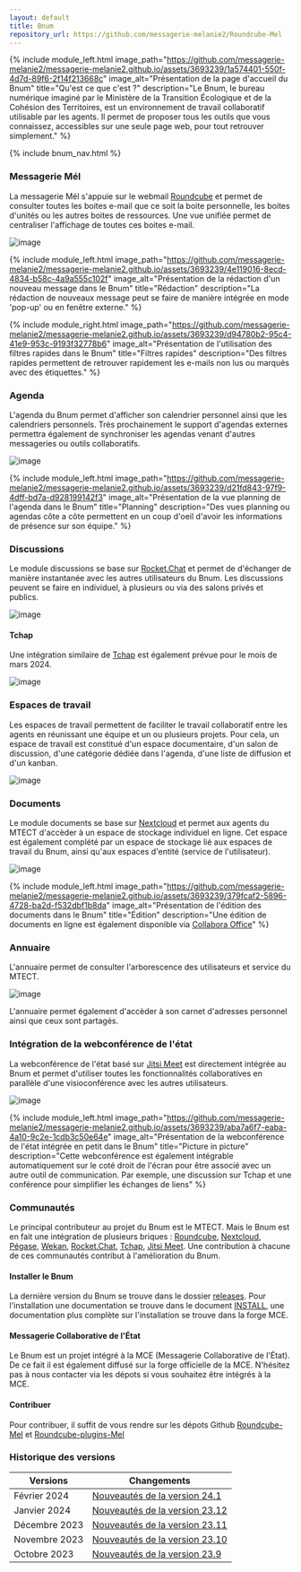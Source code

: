 ```yaml
---
layout: default
title: Bnum
repository_url: https://github.com/messagerie-melanie2/Roundcube-Mel
---
```


{% include module_left.html image_path="https://github.com/messagerie-melanie2/messagerie-melanie2.github.io/assets/3693239/1a574401-550f-4d7d-89f6-2f14f213668c" image_alt="Présentation de la page d'accueil du Bnum" title="Qu'est ce que c'est ?" description="Le Bnum, le bureau numérique imaginé par le Ministère de la Transition Écologique et de la Cohésion des Territoires, est un environnement de travail collaboratif utilisable par les agents. Il permet de proposer tous les outils que vous connaissez, accessibles sur une seule page web, pour tout retrouver simplement." %}

{% include bnum_nav.html %}

### Messagerie Mél

La messagerie Mél s'appuie sur le webmail [Roundcube](https://roundcube.net/) et permet de consulter toutes les boites e-mail que ce soit la boite personnelle, les boites d'unités ou les autres boites de ressources. Une vue unifiée permet de centraliser l'affichage de toutes ces boites e-mail.

![image](https://github.com/messagerie-melanie2/messagerie-melanie2.github.io/assets/3693239/8fa94aea-e286-460b-9782-213ce4041734)

{% include module_left.html image_path="https://github.com/messagerie-melanie2/messagerie-melanie2.github.io/assets/3693239/4e119016-8ecd-4834-b58c-4a9a555c102f" image_alt="Présentation de la rédaction d'un nouveau message dans le Bnum" title="Rédaction" description="La rédaction de nouveaux message peut se faire de manière intégrée en mode 'pop-up' ou en fenêtre externe." %}

{% include module_right.html image_path="https://github.com/messagerie-melanie2/messagerie-melanie2.github.io/assets/3693239/d94780b2-95c4-41e9-953c-9193f32778b6" image_alt="Présentation de l'utilisation des filtres rapides dans le Bnum" title="Filtres rapides" description="Des filtres rapides permettent de retrouver rapidement les e-mails non lus ou marqués avec des étiquettes." %}


### Agenda

L'agenda du Bnum permet d'afficher son calendrier personnel ainsi que les calendriers personnels. Très prochainement le support d'agendas externes permettra également de synchroniser les agendas venant d'autres messageries ou outils collaboratifs.

![image](https://github.com/messagerie-melanie2/messagerie-melanie2.github.io/assets/3693239/0e9b4327-b3ee-4c06-b88b-b7c2d7377470)

{% include module_left.html image_path="https://github.com/messagerie-melanie2/messagerie-melanie2.github.io/assets/3693239/d21fd843-97f9-4dff-bd7a-d928199142f3" image_alt="Présentation de la vue planning de l'agenda dans le Bnum" title="Planning" description="Des vues planning ou agendas côte a côte permettent en un coup d'oeil d'avoir les informations de présence sur son équipe." %}


### Discussions

Le module discussions se base sur [Rocket.Chat](https://fr.rocket.chat/) et permet de d'échanger de manière instantanée avec les autres utilisateurs du Bnum. Les discussions peuvent se faire en individuel, à plusieurs ou via des salons privés et publics.

![image](https://github.com/messagerie-melanie2/messagerie-melanie2.github.io/assets/3693239/b1fbe346-5a84-4bb3-b0d5-db0b7df5302e)

#### Tchap

Une intégration similaire de [Tchap](https://www.numerique.gouv.fr/outils-agents/tchap-messagerie-instantanee-etat/) est également prévue pour le mois de mars 2024.

![image](https://github.com/messagerie-melanie2/messagerie-melanie2.github.io/assets/3693239/f0ffdec1-1586-4e22-827b-7d48beb2b853)

### Espaces de travail

Les espaces de travail permettent de faciliter le travail collaboratif entre les agents en réunissant une équipe et un ou plusieurs projets. Pour cela, un espace de travail est constitué d'un espace documentaire, d'un salon de discussion, d'une catégorie dédiée dans l'agenda, d'une liste de diffusion et d'un kanban.

![image](https://github.com/messagerie-melanie2/messagerie-melanie2.github.io/assets/3693239/821bbe46-6232-45fe-ae73-c694fe75b3db)

### Documents

Le module documents se base sur [Nextcloud](https://nextcloud.com/fr/) et permet aux agents du MTECT d'accèder à un espace de stockage individuel en ligne. Cet espace est également complété par un espace de stockage lié aux espaces de travail du Bnum, ainsi qu'aux espaces d'entité (service de l'utilisateur). 

![image](https://github.com/messagerie-melanie2/messagerie-melanie2.github.io/assets/3693239/a239cf87-8dd2-4e2c-bfdc-c756c9df364b)

{% include module_left.html image_path="https://github.com/messagerie-melanie2/messagerie-melanie2.github.io/assets/3693239/379fcaf2-5896-4728-ba2d-f532dbf1b8da" image_alt="Présentation de l'édition des documents dans le Bnum" title="Édition" description="Une édition de documents en ligne est également disponible via [Collabora Office](https://www.collaboraoffice.com/)" %}

### Annuaire

L'annuaire permet de consulter l'arborescence des utilisateurs et service du MTECT.

![image](https://github.com/messagerie-melanie2/messagerie-melanie2.github.io/assets/3693239/17a55827-2070-4bb3-b2d0-fd8d1dc91106)

L'annuaire permet également d'accèder à son carnet d'adresses personnel ainsi que ceux sont partagés.

### Intégration de la webconférence de l'état

La webconférence de l'état basé sur [Jitsi Meet](https://meet.jit.si/) est directement intégrée au Bnum et permet d'utiliser toutes les fonctionnalités collaboratives en parallèle d'une visioconférence avec les autres utilisateurs.

![image](https://github.com/messagerie-melanie2/messagerie-melanie2.github.io/assets/3693239/b4571b44-bf32-4ec0-b182-f65c4529a41c)

{% include module_left.html image_path="https://github.com/messagerie-melanie2/messagerie-melanie2.github.io/assets/3693239/aba7a6f7-eaba-4a10-9c2e-1cdb3c50e64e" image_alt="Présentation de la webconférence de l'état intégrée en petit dans le Bnum" title="Picture in picture" description="Cette webconférence est également intégrable automatiquement sur le coté droit de l'écran pour être associé avec un autre outil de communication. Par exemple, une discussion sur Tchap et une conférence pour simplifier les échanges de liens" %}


### Communautés

Le principal contributeur au projet du Bnum est le MTECT. Mais le Bnum est en fait une intégration de plusieurs briques : [Roundcube](https://roundcube.net/), [Nextcloud](https://nextcloud.com/fr/), [Pégase](https://messagerie-melanie2.github.io/Pegase/), [Wekan](https://wekan.github.io/), [Rocket.Chat](https://fr.rocket.chat/), [Tchap](https://www.numerique.gouv.fr/outils-agents/tchap-messagerie-instantanee-etat/), [Jitsi Meet](https://meet.jit.si/). Une contribution à chacune de ces communautés contribut à l'amélioration du Bnum.

#### Installer le Bnum

La dernière version du Bnum se trouve dans le dossier [releases](https://github.com/messagerie-melanie2/Roundcube-Mel/releases). Pour l'installation une documentation se trouve dans le document [INSTALL](https://github.com/messagerie-melanie2/Roundcube-Mel/blob/dwp/INSTALL), une documentation plus complète sur l'installation se trouve dans la forge MCE.

#### Messagerie Collaborative de l'État

Le Bnum est un projet intégré à la MCE (Messagerie Collaborative de l'État). De ce fait il est également diffusé sur la forge officielle de la MCE. N'hésitez pas à nous contacter via les dépots si vous souhaitez être intégrés à la MCE.

#### Contribuer

Pour contribuer, il suffit de vous rendre sur les dépots Github [Roundcube-Mel](https://github.com/messagerie-melanie2/Roundcube-Mel) et [Roundcube-plugins-Mel](https://github.com/messagerie-melanie2/Roundcube-plugins-Mel)

### Historique des versions

| Versions | Changements |
| -------- | ----------- |
| Février 2024 | [Nouveautés de la version 24.1](https://fabrique-numerique.gitbook.io/bnum/dernieres-fonctionnalites/version-fevrier-2024) |
| Janvier 2024 | [Nouveautés de la version 23.12](https://fabrique-numerique.gitbook.io/bnum/dernieres-fonctionnalites/et-avant-.../version-janvier-2024) |
| Décembre 2023 | [Nouveautés de la version 23.11](https://fabrique-numerique.gitbook.io/bnum/dernieres-fonctionnalites/et-avant-.../version-decembre-23) |
| Novembre 2023 | [Nouveautés de la version 23.10](https://fabrique-numerique.gitbook.io/bnum/dernieres-fonctionnalites/et-avant-.../version-novembre-23) |
| Octobre 2023 | [Nouveautés de la version 23.9](https://fabrique-numerique.gitbook.io/bnum/dernieres-fonctionnalites/et-avant-.../version-octobre-23) |

